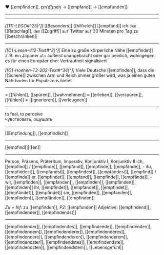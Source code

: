 ❤️ [[empfinden]], [ɛmˈp͡fɪndn̩](https://youglish.com/pronounce/empfinden/german) → [[empfand]] → [[empfunden]]

---
---

*[[111-LEGO#^25|^]]* [[Besonders]] [[hilfreich]] [[empfand]] ich `den` [[Ratschlag]], `den` [[Zugriff]] `auf` Twitter `auf` 30 Minuten pro Tag zu [[beschränken]] 



---



*[[C1-Lesen-412-Text#^2|^]]* Eine zu große körperliche Nähe [[empfindet]] z. B. ein Japaner `als` äußerst unangebracht oder gar peinlich, wohingegen es für einen Europäer eher Vertrautheit signalisiert

*[[C1-Hoehen-T2-202-Text#^34|^]]* Viele Deutsche [[empfinden]], dass die [[Schere]] zwischen Arm und Reich immer größer wird, was ja einen guten Nährboden für Populismus bietet


---
= [[fühlen]], [[spüren]], [[wahrnehmen]]
≈ [[erleben]], [[verspüren]], [[fühlen]]
≠ [[ignorieren]], [[verleugnen]]

---
to feel, to perceive  
чувствовать, ощущать

---
[[Empfindung]], [[empfindlich]]

---
[[empfind]]|[[en]]


---
Person, Präsens, Präteritum, Imperativ, Konjunktiv I, Konjunktiv II
ich, [[empfind]] / [[empfinde]], [[empfand]], [[empfinde]], [[empfände]], -
du, [[empfindest]], [[empfandst]], [[empfindest]], [[empfändest]], [[empfind]] / [[empfinde]]
er, [[empfindet]], [[empfand]], [[empfinde]], [[empfände]], -
wir, [[empfinden]], [[empfanden]], [[empfinden]], [[empfänden]], [[empfinden]]
ihr, [[empfindet]], [[empfandet]], [[empfindet]], [[empfändet]], [[empfindet]]
sie, [[empfinden]], [[empfanden]], [[empfinden]], [[empfänden]], [[empfinden]]

*Zu + Inf*: zu [[empfinden]], *P2*: [[empfunden]]
Adjektive: [[empfindend]], [[empfindender]], [[empfindendst]]

---
[[empfindender]], [[empfindendes]], [[empfindende]], [[empfindenden]], [[empfindendem]], [[empfindenderer]], [[empfindenderes]], [[empfindendere]], [[empfindenderen]], [[empfindenderem]], [[empfindendster]], [[empfindendstes]], [[empfindendste]], [[empfindendsten]], [[empfindendstem]], [[Lebensgefühl]]